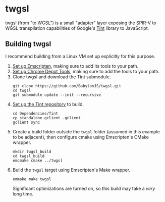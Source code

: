 # twgsl

twgsl (from "to WGSL") is a small "adapter" layer exposing the
SPIR-V to WGSL transpilation capabilities of Google's 
[Tint](https://dawn.googlesource.com/tint) library to JavaScript.

## Building twgsl

I recommend building from a Linux VM set up explicitly for this purpose.

1.  [Set up Emscripten](https://emscripten.org/docs/getting_started/downloads.html#installation-instructions-using-the-emsdk-recommended),
    making sure to add its tools to your path.
1.  [Set up Chrome Depot Tools](http://commondatastorage.googleapis.com/chrome-infra-docs/flat/depot_tools/docs/html/depot_tools_tutorial.html#_setting_up),
    making sure to add the tools to your path.
1.  Clone twgsl and download the Tint submodule.
    ```
    git clone https://github.com/BabylonJS/twgsl.git
    cd twgsl
    git submodule update --init --recursive
    ```
1.  [Set up the Tint repository](https://dawn.googlesource.com/tint#getting-source-dependencies) 
    to build.
    ```
    cd Dependencies/Tint
    cp standalone.gclient .gclient
    gclient sync
    ```
1.  Create a build folder outside the `twgsl` folder (assumed in this 
    example to be adjacent), then configure cmake using Emscripten's CMake 
    wrapper.
    ```
    mkdir twgsl_build
    cd twgsl_build
    emcmake cmake ../twgsl
    ```
1.  Build the `twgsl` target using Emscripten's Make wrapper.
    ```
    emmake make twgsl
    ```
    Significant optimizations are turned on, so this build may take a _very_
    long time.